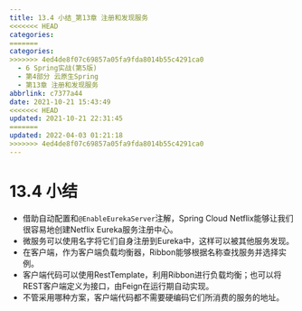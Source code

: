 ```yaml
---
title: 13.4 小结_第13章 注册和发现服务
<<<<<<< HEAD
categories:
=======
categories: 
>>>>>>> 4ed4de8f07c69857a05fa9fda8014b55c4291ca0
  - 6 Spring实战(第5版)
  - 第4部分 云原生Spring
  - 第13章 注册和发现服务
abbrlink: c7377a44
date: 2021-10-21 15:43:49
<<<<<<< HEAD
updated: 2021-10-21 22:31:45
=======
updated: 2022-04-03 01:21:18
>>>>>>> 4ed4de8f07c69857a05fa9fda8014b55c4291ca0
---
```

# 13.4 小结
- 借助自动配置和`@EnableEurekaServer`注解，Spring Cloud Netflix能够让我们很容易地创建Netflix Eureka服务注册中心。
- 微服务可以使用名字将它们自身注册到Eureka中，这样可以被其他服务发现。
- 在客户端，作为客户端负载均衡器，Ribbon能够根据名称查找服务并选择实例。
- 客户端代码可以使用RestTemplate，利用Ribbon进行负载均衡；也可以将REST客户端定义为接口，由Feign在运行期自动实现。
- 不管采用哪种方案，客户端代码都不需要硬编码它们所消费的服务的地址。

